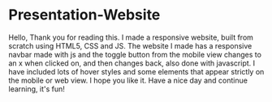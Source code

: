# Presentation-Website
Hello,
Thank you for reading this.
I made a responsive website, built from scratch using HTML5, CSS and JS.
The website I made has a responsive navbar made with js and the toggle button from the mobile view changes to an x when clicked on, and then changes back, also done with javascript.
I have included lots of hover styles and some elements that appear strictly on the mobile or web view.
I hope you like it.
Have a nice day and continue learning, it's fun!
